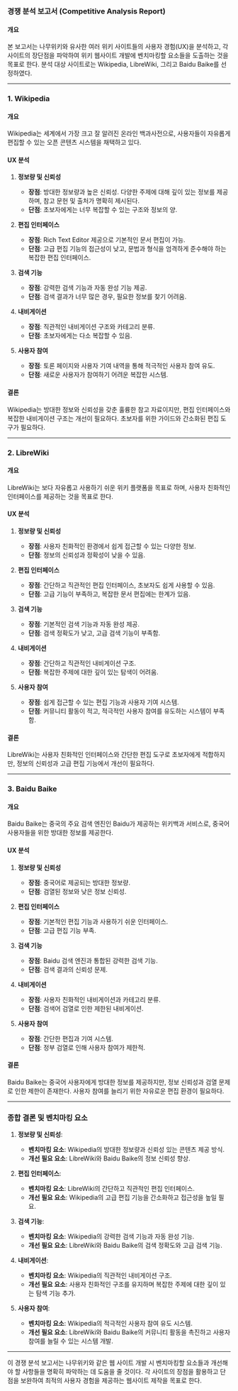 ### 경쟁 분석 보고서 (Competitive Analysis Report)

#### 개요
본 보고서는 나무위키와 유사한 여러 위키 사이트들의 사용자 경험(UX)을 분석하고, 각 사이트의 장단점을 파악하여 위키 웹사이트 개발에 벤치마킹할 요소들을 도출하는 것을 목표로 한다. 
분석 대상 사이트로는 Wikipedia, LibreWiki, 그리고 Baidu Baike를 선정하였다.

---

### 1. Wikipedia

#### 개요
Wikipedia는 세계에서 가장 크고 잘 알려진 온라인 백과사전으로, 사용자들이 자유롭게 편집할 수 있는 오픈 콘텐츠 시스템을 채택하고 있다.

#### UX 분석
1. **정보량 및 신뢰성**
   - **장점**: 방대한 정보량과 높은 신뢰성. 다양한 주제에 대해 깊이 있는 정보를 제공하며, 참고 문헌 및 출처가 명확히 제시된다.
   - **단점**: 초보자에게는 너무 복잡할 수 있는 구조와 정보의 양.

2. **편집 인터페이스**
   - **장점**: Rich Text Editor 제공으로 기본적인 문서 편집이 가능.
   - **단점**: 고급 편집 기능의 접근성이 낮고, 문법과 형식을 엄격하게 준수해야 하는 복잡한 편집 인터페이스.

3. **검색 기능**
   - **장점**: 강력한 검색 기능과 자동 완성 기능 제공.
   - **단점**: 검색 결과가 너무 많은 경우, 필요한 정보를 찾기 어려움.

4. **내비게이션**
   - **장점**: 직관적인 내비게이션 구조와 카테고리 분류.
   - **단점**: 초보자에게는 다소 복잡할 수 있음.

5. **사용자 참여**
   - **장점**: 토론 페이지와 사용자 기여 내역을 통해 적극적인 사용자 참여 유도.
   - **단점**: 새로운 사용자가 참여하기 어려운 복잡한 시스템.

#### 결론
Wikipedia는 방대한 정보와 신뢰성을 갖춘 훌륭한 참고 자료이지만, 편집 인터페이스와 복잡한 내비게이션 구조는 개선이 필요하다. 초보자를 위한 가이드와 간소화된 편집 도구가 필요하다.

---

### 2. LibreWiki

#### 개요
LibreWiki는 보다 자유롭고 사용하기 쉬운 위키 플랫폼을 목표로 하며, 사용자 친화적인 인터페이스를 제공하는 것을 목표로 한다.

#### UX 분석
1. **정보량 및 신뢰성**
   - **장점**: 사용자 친화적인 환경에서 쉽게 접근할 수 있는 다양한 정보.
   - **단점**: 정보의 신뢰성과 정확성이 낮을 수 있음.

2. **편집 인터페이스**
   - **장점**: 간단하고 직관적인 편집 인터페이스, 초보자도 쉽게 사용할 수 있음.
   - **단점**: 고급 기능이 부족하고, 복잡한 문서 편집에는 한계가 있음.

3. **검색 기능**
   - **장점**: 기본적인 검색 기능과 자동 완성 제공.
   - **단점**: 검색 정확도가 낮고, 고급 검색 기능이 부족함.

4. **내비게이션**
   - **장점**: 간단하고 직관적인 내비게이션 구조.
   - **단점**: 복잡한 주제에 대한 깊이 있는 탐색이 어려움.

5. **사용자 참여**
   - **장점**: 쉽게 접근할 수 있는 편집 기능과 사용자 기여 시스템.
   - **단점**: 커뮤니티 활동이 적고, 적극적인 사용자 참여를 유도하는 시스템이 부족함.

#### 결론
LibreWiki는 사용자 친화적인 인터페이스와 간단한 편집 도구로 초보자에게 적합하지만, 정보의 신뢰성과 고급 편집 기능에서 개선이 필요하다.

---

### 3. Baidu Baike

#### 개요
Baidu Baike는 중국의 주요 검색 엔진인 Baidu가 제공하는 위키백과 서비스로, 중국어 사용자들을 위한 방대한 정보를 제공한다.

#### UX 분석
1. **정보량 및 신뢰성**
   - **장점**: 중국어로 제공되는 방대한 정보량.
   - **단점**: 검열된 정보와 낮은 정보 신뢰성.

2. **편집 인터페이스**
   - **장점**: 기본적인 편집 기능과 사용하기 쉬운 인터페이스.
   - **단점**: 고급 편집 기능 부족.

3. **검색 기능**
   - **장점**: Baidu 검색 엔진과 통합된 강력한 검색 기능.
   - **단점**: 검색 결과의 신뢰성 문제.

4. **내비게이션**
   - **장점**: 사용자 친화적인 내비게이션과 카테고리 분류.
   - **단점**: 검색어 검열로 인한 제한된 내비게이션.

5. **사용자 참여**
   - **장점**: 간단한 편집과 기여 시스템.
   - **단점**: 정부 검열로 인해 사용자 참여가 제한적.

#### 결론
Baidu Baike는 중국어 사용자에게 방대한 정보를 제공하지만, 정보 신뢰성과 검열 문제로 인한 제한이 존재한다. 사용자 참여를 늘리기 위한 자유로운 편집 환경이 필요하다.

---

### 종합 결론 및 벤치마킹 요소

1. **정보량 및 신뢰성**:
   - **벤치마킹 요소**: Wikipedia의 방대한 정보량과 신뢰성 있는 콘텐츠 제공 방식.
   - **개선 필요 요소**: LibreWiki와 Baidu Baike의 정보 신뢰성 향상.

2. **편집 인터페이스**:
   - **벤치마킹 요소**: LibreWiki의 간단하고 직관적인 편집 인터페이스.
   - **개선 필요 요소**: Wikipedia의 고급 편집 기능을 간소화하고 접근성을 높일 필요.

3. **검색 기능**:
   - **벤치마킹 요소**: Wikipedia의 강력한 검색 기능과 자동 완성 기능.
   - **개선 필요 요소**: LibreWiki와 Baidu Baike의 검색 정확도와 고급 검색 기능.

4. **내비게이션**:
   - **벤치마킹 요소**: Wikipedia의 직관적인 내비게이션 구조.
   - **개선 필요 요소**: 사용자 친화적인 구조를 유지하며 복잡한 주제에 대한 깊이 있는 탐색 기능 추가.

5. **사용자 참여**:
   - **벤치마킹 요소**: Wikipedia의 적극적인 사용자 참여 유도 시스템.
   - **개선 필요 요소**: LibreWiki와 Baidu Baike의 커뮤니티 활동을 촉진하고 사용자 참여를 늘릴 수 있는 시스템 개발.

---

이 경쟁 분석 보고서는 나무위키와 같은 웹 사이트 개발 시 벤치마킹할 요소들과 개선해야 할 사항들을 명확히 파악하는 데 도움을 줄 것이다.
각 사이트의 장점을 활용하고 단점을 보완하여 최적의 사용자 경험을 제공하는 웹사이트 제작을 목표로 한다.